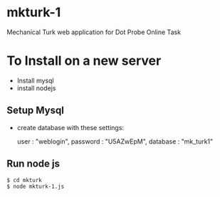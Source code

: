 # mkturk-1
Mechanical Turk web application for Dot Probe Online Task


# To Install on a new server
- Install mysql
- install nodejs

## Setup Mysql
- create database with these settings:

     user		: "weblogin",
     password	: "U5AZwEpM",
     database	: "mk_turk1"

## Run node js
```
$ cd mkturk
$ node mkturk-1.js
```



